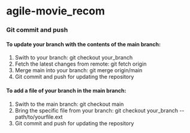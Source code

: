 # agile-movie_recom

### Git commit and push

#### To update your branch with the contents of the main branch:
1. Swith to your branch: git checkout your_branch
2. Fetch the latest changes from remote: git fetch origin
3. Merge main into your branch: git merge origin/main
4. Git commit and push for updating the repository

#### To add a file of your branch in the main branch:
1. Swith to the main branch: git checkout main
2. Bring the specific file from your branch: git checkout your_branch -- path/to/yourfile.ext
3. Git commit and push for updating the repository
